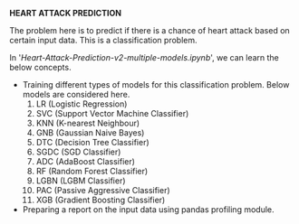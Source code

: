 **HEART ATTACK PREDICTION**

The problem here is to predict if there is a chance of heart attack based on certain input data.
This is a classification problem.


In '_Heart-Attack-Prediction-v2-multiple-models.ipynb_', we can learn the below concepts.

* Training different types of models for this classification problem. Below models are considered here.
    1. LR (Logistic Regression)
    2. SVC (Support Vector Machine Classifier)
    3. KNN (K-nearest Neighbour)
    4. GNB (Gaussian Naive Bayes)
    5. DTC (Decision Tree Classifier)
    6. SGDC (SGD Classifier)
    7. ADC (AdaBoost Classifier)
    8. RF (Random Forest Classifier)
    9. LGBN (LGBM Classifier)
    10. PAC (Passive Aggressive Classifier)
    11. XGB (Gradient Boosting Classifier) 
* Preparing a report on the input data using pandas profiling module.
